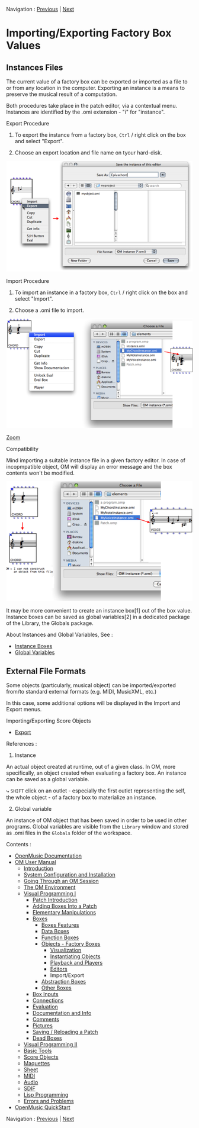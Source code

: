
Navigation : [Previous](3-Editors "page précédente\(Editors\)") |
[Next](AbsBoxesIntro "Next\(Abstraction Boxes\)")

# Importing/Exporting Factory Box Values

## Instances Files

The current value of a factory box can be exported or imported as a file to or
from any location in the computer. Exporting an instance is a means to
preserve the musical result of a computation.

Both procedures take place in the patch editor, via a contextual menu.
Instances are identified by the .omi extension - "i" for "instance".

Export Procedure

  1. To export the instance from a factory box, `Ctrl` / right click on the box and select "Export".

  2. Choose an export location and file name on tyour hard-disk.

[![](../res/exportinstance_1.png)](../res/exportinstance.png "Cliquez pour
agrandir")

Import Procedure

  1. To import an instance in a factory box, `Ctrl` / right click on the box and select "Import".

  2. Choose a .omi file to import.

![](../res/impchordtochord_scr.png)

[Zoom](../res/impchordtochord_scr_1.png "Zoom \(nouvelle fenêtre\)")

Compatibility

Mind importing a suitable instance file in a given factory editor. In case of
incopmpatible object, OM will display an error message and the box contents
won't be modified.

![](../res/imoportvoicetochors1_scr.png)

It may be more convenient to create an instance box[1] out of the box value.
Instance boxes can be saved as global variables[2] in a dedicated package of
the Library, the Globals package.

About Instances and Global Variables, See :

  * [Instance Boxes](InstanceBoxes)
  * [Global Variables](GlobalVariables)

## External File Formats

Some objects (particularly, musical object) can be imported/exported from/to
standard external formats (e.g. MIDI, MusicXML, etc.)

In this case, some additional options will be displayed in the Import and
Export menus.

Importing/Exporting Score Objects

  * [Export](Export)

References :

  1. Instance

An actual object created at runtime, out of a given class. In OM, more
specifically, an object created when evaluating a factory box. An instance can
be saved as a global variable.

⤷ `SHIFT` click on an outlet - especially the first outlet representing the
self, the whole object - of a factory box to materialize an instance.

  2. Global variable

An instance of OM object that has been saved in order to be used in other
programs. Global variables are visible from the `Library` window and stored as
.omi files in the `Globals` folder of the workspace.

Contents :

  * [OpenMusic Documentation](OM-Documentation)
  * [OM User Manual](OM-User-Manual)
    * [Introduction](00-Contents)
    * [System Configuration and Installation](Installation)
    * [Going Through an OM Session](Goingthrough)
    * [The OM Environment](Environment)
    * [Visual Programming I](BasicVisualProgramming)
      * [Patch Introduction](ProgrammingIntro)
      * [Adding Boxes Into a Patch](AddingBoxes)
      * [Elementary Manipulations](ElementaryManips)
      * [Boxes](Boxes)
        * [Boxes Features](GraphicFeatures)
        * [Data Boxes](DataBox)
        * [Function Boxes](FunctionBoxes)
        * [Objects - Factory Boxes](FactoryBoxes)
          * [Visualization](1-Visualization)
          * [Instantiating Objects](2-Instanciation)
          * [Playback and Players](1-Play)
          * [Editors](3-Editors)
          * Import/Export
        * [Abstraction Boxes](AbsBoxesIntro)
        * [Other Boxes](OtherBoxes)
      * [Box Inputs](BoxInputs)
      * [Connections](Connections)
      * [Evaluation](Evaluation)
      * [Documentation and Info](DocAndInfo)
      * [Comments](Comments)
      * [Pictures](Pictures)
      * [Saving / Reloading a Patch](SavingPatch)
      * [Dead Boxes](DeadBox)
    * [Visual Programming II](AdvancedVisualProgramming)
    * [Basic Tools](BasicObjects)
    * [Score Objects](ScoreObjects)
    * [Maquettes](Maquettes)
    * [Sheet](Sheet)
    * [MIDI](MIDI)
    * [Audio](Audio)
    * [SDIF](SDIF)
    * [Lisp Programming](Lisp)
    * [Errors and Problems](errors)
  * [OpenMusic QuickStart](QuickStart-Chapters)

Navigation : [Previous](3-Editors "page précédente\(Editors\)") |
[Next](AbsBoxesIntro "Next\(Abstraction Boxes\)")

